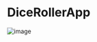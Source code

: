 # DiceRollerApp
![image](https://github.com/anproa31/DiceRollerApp/assets/52623279/9d546ef1-20a6-4346-a8e7-e5e5867e6615)
